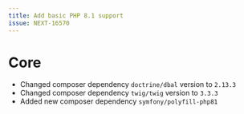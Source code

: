 ```yaml
---
title: Add basic PHP 8.1 support
issue: NEXT-16570
---
```

# Core
* Changed composer dependency `doctrine/dbal` version to `2.13.3`
* Changed composer dependency `twig/twig` version to `3.3.3`
* Added new composer dependency `symfony/polyfill-php81`
